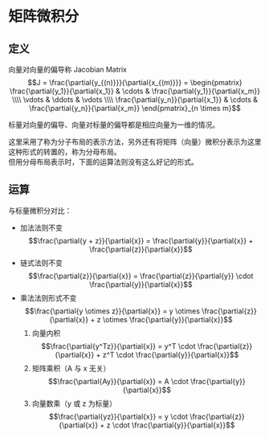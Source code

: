 # 矩阵微积分

## 定义

向量对向量的偏导称 Jacobian Matrix
$$J = \frac{\partial{y_{(n)}}}{\partial{x_{(m)}}} = \begin{pmatrix}
\frac{\partial{y_1}}{\partial{x_1}} & \cdots & \frac{\partial{y_1}}{\partial{x_m}} \\\\
\vdots & \ddots & \vdots \\\\
\frac{\partial{y_n}}{\partial{x_1}} & \cdots & \frac{\partial{y_n}}{\partial{x_m}}
\end{pmatrix}_{n \times m}$$

标量对向量的偏导、向量对标量的偏导都是相应向量为一维的情况。


这里采用了称为分子布局的表示方法，另外还有将矩阵（向量）微积分表示为这里这种形式的转置的，称为分母布局。  
但用分母布局表示时，下面的运算法则没有这么好记的形式。

## 运算

与标量微积分对比：

* 加法法则不变 $$\frac{\partial{y + z}}{\partial{x}} = \frac{\partial{y}}{\partial{x}} + \frac{\partial{z}}{\partial{x}}$$
* 链式法则不变 $$\frac{\partial{z}}{\partial{x}} = \frac{\partial{z}}{\partial{y}} \cdot \frac{\partial{y}}{\partial{x}}$$
* 乘法法则形式不变 $$\frac{\partial{y \otimes z}}{\partial{x}} = y \otimes \frac{\partial{z}}{\partial{x}} + z \otimes \frac{\partial{y}}{\partial{x}}$$
  1. 向量内积 $$\frac{\partial{y^Tz}}{\partial{x}} = y^T \cdot \frac{\partial{z}}{\partial{x}} + z^T \cdot \frac{\partial{y}}{\partial{x}}$$
  2. 矩阵乘积（A 与 x 无关） $$\frac{\partial{Ay}}{\partial{x}} = A \cdot \frac{\partial{y}}{\partial{x}}$$
  3. 向量数乘（y 或 z 为标量） $$\frac{\partial{yz}}{\partial{x}} = y \cdot \frac{\partial{z}}{\partial{x}} + z \cdot \frac{\partial{y}}{\partial{x}}$$
